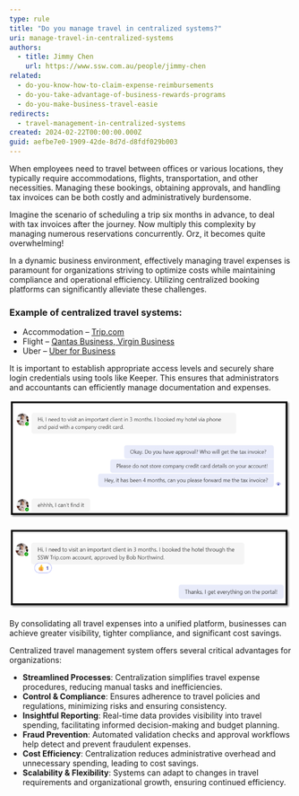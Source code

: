 ```yaml
---
type: rule
title: "Do you manage travel in centralized systems?"
uri: manage-travel-in-centralized-systems
authors:
  - title: Jimmy Chen
    url: https://www.ssw.com.au/people/jimmy-chen
related:
  - do-you-know-how-to-claim-expense-reimbursements
  - do-you-take-advantage-of-business-rewards-programs
  - do-you-make-business-travel-easie
redirects:
  - travel-management-in-centralized-systems
created: 2024-02-22T00:00:00.000Z
guid: aefbe7e0-1909-42de-8d7d-d8fdf029b003
---
```


When employees need to travel between offices or various locations, 
they typically require accommodations, flights, transportation, and other necessities. 
Managing these bookings, obtaining approvals, and handling tax invoices can be both costly and administratively burdensome.

Imagine the scenario of scheduling a trip six months in advance, to deal with tax invoices after the journey. 
Now multiply this complexity by managing numerous reservations concurrently. Orz, it becomes quite overwhelming! 

In a dynamic business environment, effectively managing travel expenses is paramount for organizations striving to optimize costs while maintaining compliance and operational efficiency. 
Utilizing centralized booking platforms can significantly alleviate these challenges.

### Example of centralized travel systems:

* Accommodation – [Trip.com](https://www.trip.com/)
* Flight – [Qantas Business, Virgin Business](https://www.ssw.com.au/rules/missing-flight-invoices/)
* Uber – [Uber for Business](https://www.ssw.com.au/rules/do-you-make-business-travel-easier/)
  
It is important to establish appropriate access levels and securely share login credentials using tools like Keeper. 
This ensures that administrators and accountants can efficiently manage documentation and expenses.

![Figure:❌ Bad example - Book a hotel using company money without a system](manage-travel-1.png)

![Figure:✅ Good example - All bookings can be found on a centralized place](manage-travel-2.png)

By consolidating all travel expenses into a unified platform, businesses can achieve greater visibility, tighter compliance, and significant cost savings.

Centralized travel management system offers several critical advantages for organizations:

* **Streamlined Processes**: Centralization simplifies travel expense procedures, reducing manual tasks and inefficiencies.
* **Control & Compliance**: Ensures adherence to travel policies and regulations, minimizing risks and ensuring consistency.
* **Insightful Reporting**: Real-time data provides visibility into travel spending, facilitating informed decision-making and budget planning.
* **Fraud Prevention**: Automated validation checks and approval workflows help detect and prevent fraudulent expenses.
* **Cost Efficiency**: Centralization reduces administrative overhead and unnecessary spending, leading to cost savings.
* **Scalability & Flexibility**: Systems can adapt to changes in travel requirements and organizational growth, ensuring continued efficiency.

